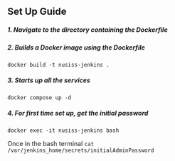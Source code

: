 ## Set Up Guide

##### 1. Navigate to the directory containing the Dockerfile

##### 2. Builds a Docker image using the Dockerfile
`docker build -t nusiss-jenkins .`

##### 3. Starts up all the services
`docker compose up -d`

##### 4. For first time set up, get the initial password
`docker exec -it nusiss-jenkins bash`

Once in the bash terminal
`cat /var/jenkins_home/secrets/initialAdminPassword`